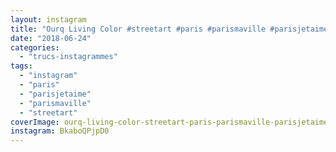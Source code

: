 ```yaml
---
layout: instagram
title: "Ourq Living Color #streetart #paris #parismaville #parisjetaime"
date: "2018-06-24"
categories: 
  - "trucs-instagrammes"
tags: 
  - "instagram"
  - "paris"
  - "parisjetaime"
  - "parismaville"
  - "streetart"
coverImage: ourq-living-color-streetart-paris-parismaville-parisjetaime.jpg
instagram: BkaboQPjpD0
---
```

